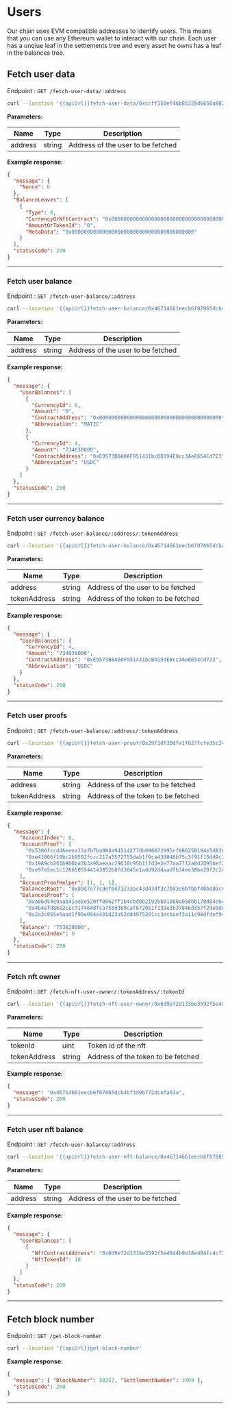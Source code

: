 # Users

Our chain uses EVM compatible addresses to identify users. This means that you can use any Ethereum wallet to interact with our chain. Each user has a unqiue leaf in the settlements tree and every asset he owns has a leaf in the balances tree.

## Fetch user data

Endpoint : `GET /fetch-user-data/:address`

```sh
curl --location '{{apiUrl}}fetch-user-data/0xccff350ef46b85228d6650a802107e58bf6a32ab'
```

**Parameters:**

| Name    | Type   | Description                       |
| ------- | ------ | --------------------------------- |
| address | string | Address of the user to be fetched |

**Example response:**

```json
{
  "message": {
    "Nonce": 6
  },
  "BalanceLeaves": [
    {
      "Type": 0,
      "CurrencyOrNftContract": "0x0000000000000000000000000000000000000000",
      "AmountOrTokenId": "0",
      "MetaData": "0x0000000000000000000000000000000000000000"
    }
  ],
  "statusCode": 200
}
```

---

### Fetch user balance

Endpoint : `GET /fetch-user-balance/:address`

```sh
curl --location '{{apiUrl}}fetch-user-balance/0x46714661eecb6f07065dcb4bf3d9b772dcefa63a'
```

**Parameters:**

| Name    | Type   | Description                       |
| ------- | ------ | --------------------------------- |
| address | string | Address of the user to be fetched |

**Example response:**

```json
{
  "message": {
    "UserBalances": [
      {
        "CurrencyId": 6,
        "Amount": "0",
        "ContractAddress": "0x0000000000000000000000000000000000000000",
        "Abbreviation": "MATIC"
      },
      {
        "CurrencyId": 4,
        "Amount": "734630000",
        "ContractAddress": "0xE9573B8A0AF951431bcBD194E8cc3AeE654Cd723",
        "Abbreviation": "USDC"
      }
    ]
  },
  "statusCode": 200
}
```

---

### Fetch user currency balance

Endpoint : `GET /fetch-user-balance/:address/:tokenAddress`

```sh
curl --location '{{apiUrl}}fetch-user-balance/0x46714661eecb6f07065dcb4bf3d9b772dcefa63a/0xEe146Fac7b2fce5FdBE31C36d89cF92f6b006F80'
```

**Parameters:**

| Name         | Type   | Description                        |
| ------------ | ------ | ---------------------------------- |
| address      | string | Address of the user to be fetched  |
| tokenAddress | string | Address of the token to be fetched |

**Example response:**

```json
{
  "message": {
    "UserBalances": {
      "CurrencyId": 4,
      "Amount": "734630000",
      "ContractAddress": "0xE9573B8A0AF951431bcBD194E8cc3AeE654Cd723",
      "Abbreviation": "USDC"
    }
  },
  "statusCode": 200
}
```

---

### Fetch user proofs

Endpoint : `GET /fetch-user-balance/:address/:tokenAddress`

```sh
curl --location '{{apiUrl}}fetch-user-proof/0x29f1df30dfa1f627fcfe35c24597d202cf72238f/0xEe146Fac7b2fce5FdBE31C36d89cF92f6b006F80'
```

**Parameters:**

| Name         | Type   | Description                        |
| ------------ | ------ | ---------------------------------- |
| address      | string | Address of the user to be fetched  |
| tokenAddress | string | Address of the token to be fetched |

**Example response:**

```json
{
  "message": {
    "AccountIndex": 0,
    "AccountProof": [
      "0x5306fccd46eeea13a7b7ba988a94514277db096872995cf086250194e5d8367a",
      "0xe41866f18bc2b9502fccc217a5572755dab1f9ca439846b75c3f91f15dd9c28b",
      "0x1989cb201b9b6ba3b3a98aeaac29638c95b11fd3e2e77aa7712a8d2095bef2a4",
      "0xe97e5ec1c1266505544143852b8fd3045e1add92ddaadfb34ee38be20f2c2e7e"
    ],
    "AccountProofHelper": [1, 1, 1],
    "BalancesRoot": "0x89d7e77cdef0473233ac43d43df3c7b93c6bfbbf40bdd9c007ed747383946d99",
    "BalancesProof": [
      "0xa86d54e9aab41ae5e520ff0062ff1b4cbd0b2192bb01080a058bb170d84e6457",
      "0x4b4efd86a2cec7174648fca755d3b9caf672051f139e1b37846d357f29e0d889",
      "0x2a3c055e5aad1f95e094e401d23a52dd4975291cc3ecbaef3a11c98dfdef94b8"
    ],
    "Balance": "753820000",
    "BalancesIndex": 0
  },
  "statusCode": 200
}
```

---

### Fetch nft owner

Endpoint : `GET /fetch-nft-user-owner/:tokenAddress/:tokenId`

```sh
curl --location '{{apiUrl}}fetch-nft-user-owner/0x6d9e72d1336e3592f5e4844b9e18e484fc4cf344/18'
```

**Parameters:**

| Name         | Type   | Description                        |
| ------------ | ------ | ---------------------------------- |
| tokenId      | uint   | Token id of the nft                |
| tokenAddress | string | Address of the token to be fetched |

**Example response:**

```json
{
  "message": "0x46714661eecb6f07065dcb4bf3d9b772dcefa63a",
  "statusCode": 200
}
```

---

### Fetch user nft balance

Endpoint : `GET /fetch-user-balance/:address`

```sh
curl --location '{{apiUrl}}fetch-user-nft-balance/0x46714661eecb6f07065dcb4bf3d9b772dcefa63a'
```

**Parameters:**

| Name    | Type   | Description                       |
| ------- | ------ | --------------------------------- |
| address | string | Address of the user to be fetched |

**Example response:**

```json
{
  "message": {
    "UserBalances": [
      {
        "NftContractAddress": "0x6d9e72d1336e3592f5e4844b9e18e484fc4cf344",
        "NftTokenId": 18
      }
    ]
  },
  "statusCode": 200
}
```

---

## Fetch block number

Endpoint : `GET /get-block-number`

```sh
curl --location '{{apiUrl}}get-block-number'
```

**Example response:**

```json
{
  "message": { "BlockNumber": 50257, "SettlementNumber": 3499 },
  "statusCode": 200
}
```

---
